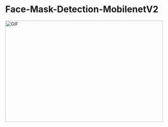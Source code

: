 # Face-Mask-Detection-MobilenetV2
<img align="center" alt="GIF" src="https://github.com/souravcoder99/Face-Mask-Detection-MobilenetV2/blob/main/output.gif?raw=true" width="500" height="320" />
